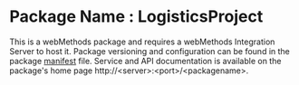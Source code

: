 # Package Name : LogisticsProject
This is a webMethods package and requires a webMethods Integration Server to host it. Package versioning and configuration can be found in the package [manifest](./LogisticsProject/manifest.v3) file. Service and API documentation is available on the package's home page http://&lt;server&gt;:&lt;port&gt;/&lt;packagename>.